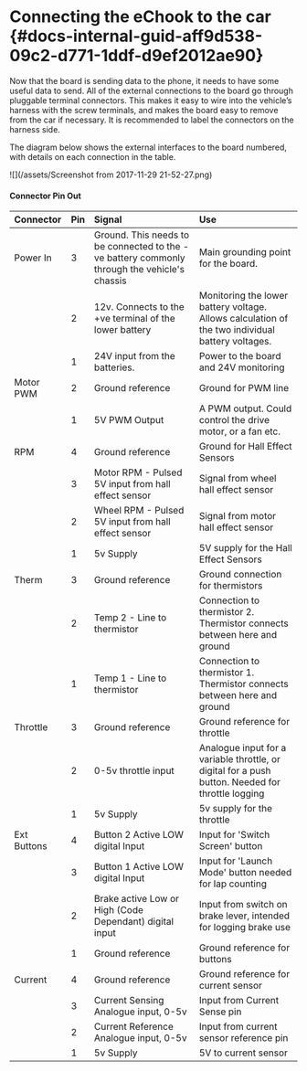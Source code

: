 # Connecting the eChook to the car {#docs-internal-guid-aff9d538-09c2-d771-1ddf-d9ef2012ae90}

Now that the board is sending data to the phone, it needs to have some useful data to send. All of the external connections to the board go through pluggable terminal connectors. This makes it easy to wire into the vehicle’s harness with the screw terminals, and makes the board easy to remove from the car if necessary. It is recommended to label the connectors on the harness side.

The diagram below shows the external interfaces to the board numbered, with details on each connection in the table.

![](/assets/Screenshot from 2017-11-29 21-52-27.png)

#### Connector Pin Out

| Connector | Pin | Signal | Use |
| :--- | :--- | :--- | :--- |
| Power In | 3 | Ground. This needs to be connected to the -ve battery commonly through the vehicle's chassis | Main grounding point for the board. |
|  | 2 | 12v. Connects to the +ve terminal of the lower battery | Monitoring the lower battery voltage. Allows calculation of the two individual battery voltages. |
|  | 1 | 24V input from the batteries. | Power to the board and 24V monitoring |
| Motor PWM | 2 | Ground reference | Ground for PWM line |
|  | 1 | 5V PWM Output | A PWM output. Could control the drive motor, or a fan etc. |
| RPM | 4 | Ground reference | Ground for Hall Effect Sensors |
|  | 3 | Motor RPM - Pulsed 5V input from hall effect sensor | Signal from wheel hall effect sensor |
|  | 2 | Wheel RPM - Pulsed 5V input from hall effect sensor | Signal from motor hall effect sensor |
|  | 1 | 5v Supply | 5V supply for the Hall Effect Sensors |
| Therm | 3 | Ground reference | Ground connection for thermistors |
|  | 2 | Temp 2 - Line to thermistor | Connection to thermistor 2. Thermistor connects between here and ground |
|  | 1 | Temp 1 - Line to thermistor | Connection to thermistor 1. Thermistor connects between here and ground |
| Throttle | 3 | Ground reference | Ground reference for throttle |
|  | 2 | 0-5v throttle input | Analogue input for a variable throttle, or digital for a push button. Needed for throttle logging |
|  | 1 | 5v Supply | 5v supply for the throttle |
| Ext Buttons | 4 | Button 2 Active LOW digital Input | Input for 'Switch Screen' button |
|  | 3 | Button 1 Active LOW digital Input | Input for 'Launch Mode' button needed for lap counting |
|  | 2 | Brake active Low or High \(Code Dependant\) digital input | Input from switch on brake lever, intended for logging brake use |
|  | 1 | Ground reference | Ground reference for buttons |
| Current | 4 | Ground reference | Ground reference for current sensor |
|  | 3 | Current Sensing Analogue input, 0-5v | Input from Current Sense pin |
|  | 2 | Current Reference Analogue input, 0-5v | Input from current sensor reference pin |
|  | 1 | 5v Supply | 5V to current sensor |



